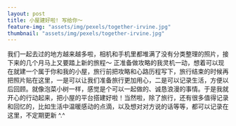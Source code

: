 ```yaml
---
layout: post
title: 小屋建好啦! 写给你～
feature-img: "assets/img/pexels/together-irvine.jpg"
thumbnail: "assets/img/pexels/together-irvine.jpg"
---
```


我们一起去过的地方越来越多啦，相机和手机里都堆满了没有分类整理的照片，接下来的几个月马上又要踏上新的旅程～ 正准备做攻略的我灵机一动，想着可以现在就建一个属于你和我的小屋，旅行前把攻略和心路历程写下，旅行结束的时候再把照片贴在这里，一是可以让我们准备旅行更加用心，二是可以记录生活，方便以后回顾。就像泡菜小树一样，感觉是个可以一起做的、诚恳浪漫的事情。于是我就开心的行动起来，把小屋的平台搭建好啦！当然啦，除了旅行，还有很多值得记录和回忆的，比如生活中温暖感动的点滴，以及想对对方说的话等等，都可以记录在这里，不定期更新 ^.^